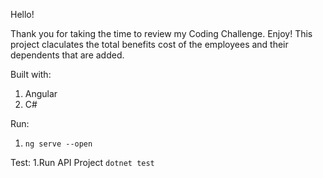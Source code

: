 ﻿Hello!

Thank you for taking the time to review my Coding Challenge. Enjoy!
This project claculates the total benefits cost of the employees and their dependents that are added. 

Built with:
1. Angular
2. C#

Run:
1. `ng serve --open`

Test: 
1.Run API Project `dotnet test`